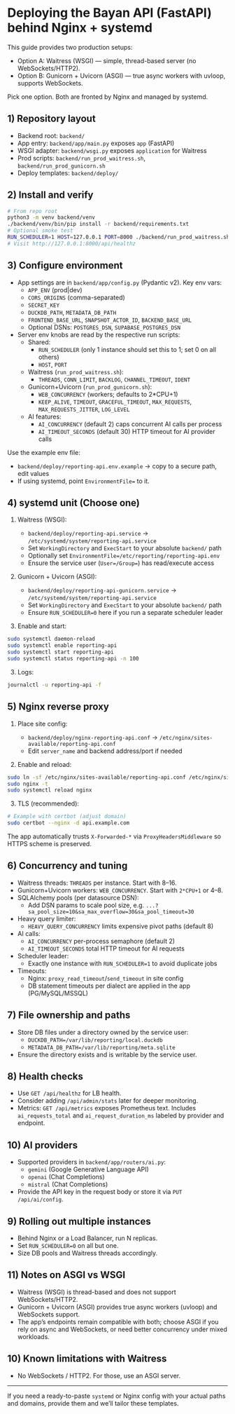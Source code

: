 # Deploying the Bayan API (FastAPI) behind Nginx + systemd

This guide provides two production setups:

- Option A: Waitress (WSGI) — simple, thread-based server (no WebSockets/HTTP2).
- Option B: Gunicorn + Uvicorn (ASGI) — true async workers with uvloop, supports WebSockets.

Pick one option. Both are fronted by Nginx and managed by systemd.

## 1) Repository layout

- Backend root: `backend/`
- App entry: `backend/app/main.py` exposes `app` (FastAPI)
- WSGI adapter: `backend/wsgi.py` exposes `application` for Waitress
- Prod scripts: `backend/run_prod_waitress.sh`, `backend/run_prod_gunicorn.sh`
- Deploy templates: `backend/deploy/`

## 2) Install and verify

```bash
# From repo root
python3 -m venv backend/venv
./backend/venv/bin/pip install -r backend/requirements.txt
# Optional smoke test
RUN_SCHEDULER=1 HOST=127.0.0.1 PORT=8000 ./backend/run_prod_waitress.sh
# Visit http://127.0.0.1:8000/api/healthz
```

## 3) Configure environment

- App settings are in `backend/app/config.py` (Pydantic v2). Key env vars:
  - `APP_ENV` (prod|dev)
  - `CORS_ORIGINS` (comma-separated)
  - `SECRET_KEY`
  - `DUCKDB_PATH`, `METADATA_DB_PATH`
  - `FRONTEND_BASE_URL`, `SNAPSHOT_ACTOR_ID`, `BACKEND_BASE_URL`
  - Optional DSNs: `POSTGRES_DSN`, `SUPABASE_POSTGRES_DSN`
- Server env knobs are read by the respective run scripts:
  - Shared:
    - `RUN_SCHEDULER` (only 1 instance should set this to 1; set 0 on all others)
    - `HOST`, `PORT`
  - Waitress (`run_prod_waitress.sh`):
    - `THREADS`, `CONN_LIMIT`, `BACKLOG`, `CHANNEL_TIMEOUT`, `IDENT`
  - Gunicorn+Uvicorn (`run_prod_gunicorn.sh`):
    - `WEB_CONCURRENCY` (workers; defaults to 2*CPU+1)
    - `KEEP_ALIVE`, `TIMEOUT`, `GRACEFUL_TIMEOUT`, `MAX_REQUESTS`, `MAX_REQUESTS_JITTER`, `LOG_LEVEL`
  - AI features:
    - `AI_CONCURRENCY` (default 2) caps concurrent AI calls per process
    - `AI_TIMEOUT_SECONDS` (default 30) HTTP timeout for AI provider calls

Use the example env file:

- `backend/deploy/reporting-api.env.example` → copy to a secure path, edit values
- If using systemd, point `EnvironmentFile=` to it.

## 4) systemd unit (Choose one)

1. Waitress (WSGI):
   - `backend/deploy/reporting-api.service` → `/etc/systemd/system/reporting-api.service`
   - Set `WorkingDirectory` and `ExecStart` to your absolute `backend/` path
   - Optionally set `EnvironmentFile=/etc/reporting/reporting-api.env`
   - Ensure the service user (`User=/Group=`) has read/execute access

2. Gunicorn + Uvicorn (ASGI):
   - `backend/deploy/reporting-api-gunicorn.service` → `/etc/systemd/system/reporting-api.service`
   - Set `WorkingDirectory` and `ExecStart` to your absolute `backend/` path
   - Ensure `RUN_SCHEDULER=0` here if you run a separate scheduler leader

3. Enable and start:

```bash
sudo systemctl daemon-reload
sudo systemctl enable reporting-api
sudo systemctl start reporting-api
sudo systemctl status reporting-api -n 100
```

3. Logs:

```bash
journalctl -u reporting-api -f
```

## 5) Nginx reverse proxy

1. Place site config:
   - `backend/deploy/nginx-reporting-api.conf` → `/etc/nginx/sites-available/reporting-api.conf`
   - Edit `server_name` and backend address/port if needed

2. Enable and reload:

```bash
sudo ln -sf /etc/nginx/sites-available/reporting-api.conf /etc/nginx/sites-enabled/reporting-api.conf
sudo nginx -t
sudo systemctl reload nginx
```

3. TLS (recommended):

```bash
# Example with certbot (adjust domain)
sudo certbot --nginx -d api.example.com
```

The app automatically trusts `X-Forwarded-*` via `ProxyHeadersMiddleware` so HTTPS scheme is preserved.

## 6) Concurrency and tuning

- Waitress threads: `THREADS` per instance. Start with 8–16.
- Gunicorn+Uvicorn workers: `WEB_CONCURRENCY`. Start with `2*CPU+1` or 4–8.
- SQLAlchemy pools (per datasource DSN):
  - Add DSN params to scale pool size, e.g. `...?sa_pool_size=10&sa_max_overflow=30&sa_pool_timeout=30`
- Heavy query limiter:
  - `HEAVY_QUERY_CONCURRENCY` limits expensive pivot paths (default 8)
- AI calls:
  - `AI_CONCURRENCY` per-process semaphore (default 2)
  - `AI_TIMEOUT_SECONDS` total HTTP timeout for AI requests
- Scheduler leader:
  - Exactly one instance with `RUN_SCHEDULER=1` to avoid duplicate jobs
- Timeouts:
  - Nginx: `proxy_read_timeout`/`send_timeout` in site config
  - DB statement timeouts per dialect are applied in the app (PG/MySQL/MSSQL)

## 7) File ownership and paths

- Store DB files under a directory owned by the service user:
  - `DUCKDB_PATH=/var/lib/reporting/local.duckdb`
  - `METADATA_DB_PATH=/var/lib/reporting/meta.sqlite`
- Ensure the directory exists and is writable by the service user.

## 8) Health checks

- Use `GET /api/healthz` for LB health.
- Consider adding `/api/admin/stats` later for deeper monitoring.
 - Metrics: `GET /api/metrics` exposes Prometheus text. Includes `ai_requests_total` and `ai_request_duration_ms` labeled by provider and endpoint.

## 10) AI providers

- Supported providers in `backend/app/routers/ai.py`:
  - `gemini` (Google Generative Language API)
  - `openai` (Chat Completions)
  - `mistral` (Chat Completions)
- Provide the API key in the request body or store it via `PUT /api/ai/config`.

## 9) Rolling out multiple instances

- Behind Nginx or a Load Balancer, run N replicas.
- Set `RUN_SCHEDULER=0` on all but one.
- Size DB pools and Waitress threads accordingly.

## 11) Notes on ASGI vs WSGI

- Waitress (WSGI) is thread-based and does not support WebSockets/HTTP2.
- Gunicorn + Uvicorn (ASGI) provides true async workers (uvloop) and WebSockets support.
- The app’s endpoints remain compatible with both; choose ASGI if you rely on async and WebSockets, or need better concurrency under mixed workloads.

## 10) Known limitations with Waitress

- No WebSockets / HTTP2. For those, use an ASGI server.

---

If you need a ready-to-paste `systemd` or Nginx config with your actual paths and domains, provide them and we’ll tailor these templates.
